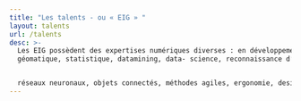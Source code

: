 ```yaml
---
title: "Les talents - ou « EIG » "
layout: talents
url: /talents
desc: >-
  Les EIG possèdent des expertises numériques diverses : en développement web,
  géomatique, statistique, datamining, data- science, reconnaissance d’images, 


  réseaux neuronaux, objets connectés, méthodes agiles, ergonomie, design d’expérience utilisateur, design d’interface, design de service, droit du numérique etc. Voici leurs parcours en quelques lignes.
---
```

